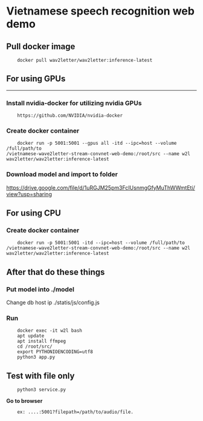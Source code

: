 # Vietnamese speech recognition web demo

## Pull docker image
```
    docker pull wav2letter/wav2letter:inference-latest
```
## For using GPUs
---
### Install nvidia-docker for utilizing nvidia GPUs
```
    https://github.com/NVIDIA/nvidia-docker
```
### Create docker container
```
    docker run -p 5001:5001 --gpus all -itd --ipc=host --volume /full/path/to
/vietnamese-wave2letter-stream-convnet-web-demo:/root/src --name w2l wav2letter/wav2letter:inference-latest
```
### Download model and import to folder
https://drive.google.com/file/d/1uRGJM25pm3FcIUsnmgGfyMuThWWmtEti/view?usp=sharing
## For using CPU
### Create docker container
```
    docker run -p 5001:5001 -itd --ipc=host --volume /full/path/to
/vietnamese-wave2letter-stream-convnet-web-demo:/root/src --name w2l wav2letter/wav2letter:inference-latest
```
## After that do these things
### Put model into ./model
Change db host ip ./statis/js/config.js
### Run
```
    docker exec -it w2l bash
    apt update
    apt install ffmpeg
    cd /root/src/
    export PYTHONIOENCODING=utf8
    python3 app.py
```

## Test with file only
```
    python3 service.py
```
**Go to browser**
```
    ex: ....:5001?filepath=/path/to/audio/file.
```
